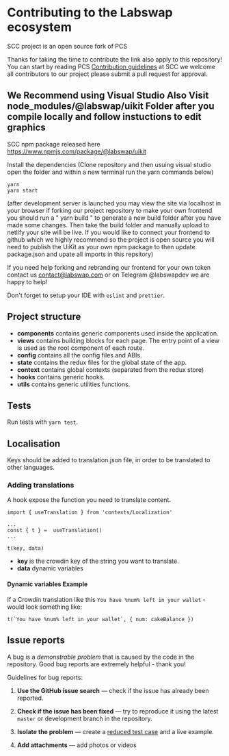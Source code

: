 # Contributing to the Labswap ecosystem 
SCC project is an open source fork of PCS 

Thanks for taking the time to contribute the link also apply to this repository!
You can start by reading PCS [Contribution guidelines](https://docs.pancakeswap.finance/code/contributing) at SCC we welcome all contributors to our project please submit a pull request for approval.

## We Recommend using Visual Studio Also Visit node_modules/@labswap/uikit Folder after you compile locally and follow instuctions to edit graphics
SCC npm package released here https://www.npmjs.com/package/@labswap/uikit

Install the dependencies (Clone repository and then usuing visual studio open the folder and within a new terminal run the yarn commands below)

```shell
yarn
yarn start
```

(after development server is launched you may view the site via localhost in your browser if forking our project repository to make your own frontend you should run a " yarn build " to generate a new build folder after you have made some changes. Then take the build folder and manually upload to netlify your site will be live. If you would like to connect your frontend to github which we highly recommend so the project is open source you will need to publish the UiKit as your own npm package to then update package.json and upate all imports in this repsitory) 

If you need help forking and rebranding our frontend for your own token contact us contact@labswap.com or on Telegram @labswapdev we are happy to help!

Don't forget to setup your IDE with `eslint` and `prettier`.

## Project structure

- **components** contains generic components used inside the application.
- **views** contains building blocks for each page. The entry point of a view is used as the root component of each route.
- **config** contains all the config files and ABIs.
- **state** contains the redux files for the global state of the app.
- **context** contains global contexts (separated from the redux store)
- **hooks** contains generic hooks.
- **utils** contains generic utilities functions.

## Tests

Run tests with `yarn test`.

## Localisation

Keys should be added to translation.json file, in order to be translated to other languages.

### Adding translations

A hook expose the function you need to translate content.

```
import { useTranslation } from 'contexts/Localization'

...
const { t } =  useTranslation()
...

t(key, data)
```

- **key** is the crowdin key of the string you want to translate.
- **data** dynamic variables

#### Dynamic variables Example

If a Crowdin translation like this `You have %num% left in your wallet` - would look something like:

```
t(`You have %num% left in your wallet`, { num: cakeBalance })
```

## Issue reports

A bug is a _demonstrable problem_ that is caused by the code in the repository.
Good bug reports are extremely helpful - thank you!

Guidelines for bug reports:

1. **Use the GitHub issue search** &mdash; check if the issue has already been
   reported.

2. **Check if the issue has been fixed** &mdash; try to reproduce it using the
   latest `master` or development branch in the repository.

3. **Isolate the problem** &mdash; create a [reduced test
   case](http://css-tricks.com/reduced-test-cases/) and a live example.

4. **Add attachments** &mdash; add photos or videos



